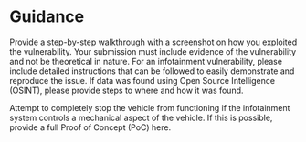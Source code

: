 # Guidance

Provide a step-by-step walkthrough with a screenshot on how you exploited the vulnerability. Your submission must include evidence of the vulnerability and not be theoretical in nature. For an infotainment vulnerability, please include detailed instructions that can be followed to easily demonstrate and reproduce the issue. If data was found using Open Source Intelligence (OSINT), please provide steps to where and how it was found.

Attempt to completely stop the vehicle from functioning if the infotainment system controls a mechanical aspect of the vehicle. If this is possible, provide a full Proof of Concept (PoC) here.
